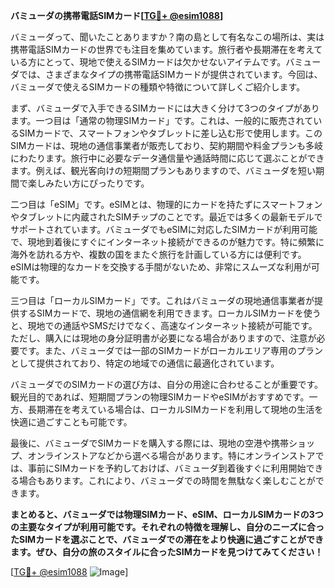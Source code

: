 **バミューダの携帯電話SIMカード[[TG💪+ @esim1088](https://t.me/s/esim1088)]**

バミューダって、聞いたことありますか？南の島として有名なこの場所は、実は携帯電話SIMカードの世界でも注目を集めています。旅行者や長期滞在を考えている方にとって、現地で使えるSIMカードは欠かせないアイテムです。バミューダでは、さまざまなタイプの携帯電話SIMカードが提供されています。今回は、バミューダで使えるSIMカードの種類や特徴について詳しくご紹介します。

まず、バミューダで入手できるSIMカードには大きく分けて3つのタイプがあります。一つ目は「通常の物理SIMカード」です。これは、一般的に販売されているSIMカードで、スマートフォンやタブレットに差し込む形で使用します。このSIMカードは、現地の通信事業者が販売しており、契約期間や料金プランも多岐にわたります。旅行中に必要なデータ通信量や通話時間に応じて選ぶことができます。例えば、観光客向けの短期間プランもありますので、バミューダを短い期間で楽しみたい方にぴったりです。

二つ目は「eSIM」です。eSIMとは、物理的にカードを持たずにスマートフォンやタブレットに内蔵されたSIMチップのことです。最近では多くの最新モデルでサポートされています。バミューダでもeSIMに対応したSIMカードが利用可能で、現地到着後にすぐにインターネット接続ができるのが魅力です。特に頻繁に海外を訪れる方や、複数の国をまたぐ旅行を計画している方には便利です。eSIMは物理的なカードを交換する手間がないため、非常にスムーズな利用が可能です。

三つ目は「ローカルSIMカード」です。これはバミューダの現地通信事業者が提供するSIMカードで、現地の通信網を利用できます。ローカルSIMカードを使うと、現地での通話やSMSだけでなく、高速なインターネット接続が可能です。ただし、購入には現地の身分証明書が必要になる場合がありますので、注意が必要です。また、バミューダでは一部のSIMカードがローカルエリア専用のプランとして提供されており、特定の地域での通信に最適化されています。

バミューダでのSIMカードの選び方は、自分の用途に合わせることが重要です。観光目的であれば、短期間プランの物理SIMカードやeSIMがおすすめです。一方、長期滞在を考えている場合は、ローカルSIMカードを利用して現地の生活を快適に過ごすことも可能です。

最後に、バミューダでSIMカードを購入する際には、現地の空港や携帯ショップ、オンラインストアなどから選べる場合があります。特にオンラインストアでは、事前にSIMカードを予約しておけば、バミューダ到着後すぐに利用開始できる場合もあります。これにより、バミューダでの時間を無駄なく楽しむことができます。

**まとめると、バミューダでは物理SIMカード、eSIM、ローカルSIMカードの3つの主要なタイプが利用可能です。それぞれの特徴を理解し、自分のニーズに合ったSIMカードを選ぶことで、バミューダでの滞在をより快適に過ごすことができます。ぜひ、自分の旅のスタイルに合ったSIMカードを見つけてみてください！**

[[TG💪+ @esim1088](https://t.me/s/esim1088) ![Image](https://i.postimg.cc/Y0z9fWf4/image.png)]